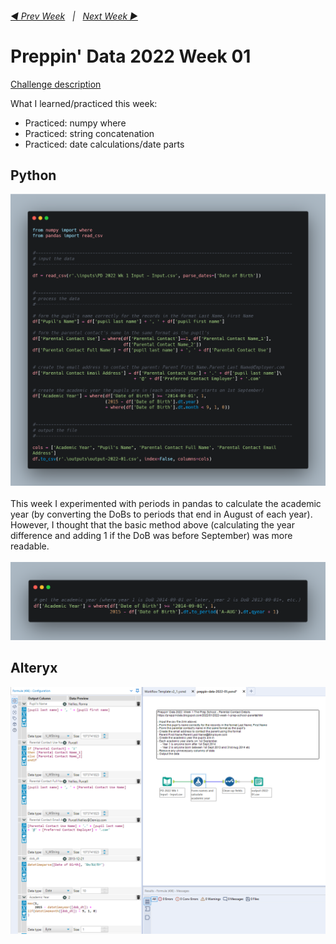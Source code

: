 <h6><a href="..\preppin-data-2021-52\README.md">◀  Prev Week</a>&nbsp;&nbsp;&nbsp;|&nbsp;&nbsp;&nbsp;<a href="..\preppin-data-2022-00\README.md">Next Week  ▶</a></h6>

# Preppin' Data 2022 Week 01

[Challenge description](https://preppindata.blogspot.com/2022/01/2022-week-1-prep-school-parental.html)

What I learned/practiced this week:
* Practiced: numpy where
* Practiced: string concatenation
* Practiced: date calculations/date parts

## Python
<a href="preppin-data-2022-01.py">
<img src="img-python-code-2022-01.png?raw=true" alt="Python code">
</a>
<br>
<br>
This week I experimented with periods in pandas to calculate the academic year (by converting the DoBs to periods that end in August of each year). However, I thought that the basic method above (calculating the year difference and adding 1 if the DoB was before September) was more readable.
<br>
<br>
<img src="img-python-code-2022-01-academic-year-alternative.png?raw=true" alt="Python code showing an alternative method for calculating the Academic Year">

## Alteryx
<a href="preppin-data-2022-01.yxzp">
<img src="img-alteryx-2022-01.png?raw=true" alt="Alteryx workflow">
</a>
